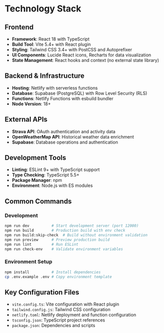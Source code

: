 # Technology Stack

## Frontend
- **Framework**: React 18 with TypeScript
- **Build Tool**: Vite 5.4+ with React plugin
- **Styling**: Tailwind CSS 3.4+ with PostCSS and Autoprefixer
- **UI Components**: Lucide React icons, Recharts for data visualization
- **State Management**: React hooks and context (no external state library)

## Backend & Infrastructure
- **Hosting**: Netlify with serverless functions
- **Database**: Supabase (PostgreSQL) with Row Level Security (RLS)
- **Functions**: Netlify Functions with esbuild bundler
- **Node Version**: 18+

## External APIs
- **Strava API**: OAuth authentication and activity data
- **OpenWeatherMap API**: Historical weather data enrichment
- **Supabase**: Database operations and authentication

## Development Tools
- **Linting**: ESLint 9+ with TypeScript support
- **Type Checking**: TypeScript 5.5+
- **Package Manager**: npm
- **Environment**: Node.js with ES modules

## Common Commands

### Development
```bash
npm run dev          # Start development server (port 12000)
npm run build        # Production build with env check
npm run build:skip-check  # Build without environment validation
npm run preview      # Preview production build
npm run lint         # Run ESLint
npm run check-env    # Validate environment variables
```

### Environment Setup
```bash
npm install          # Install dependencies
cp .env.example .env # Copy environment template
```

## Key Configuration Files
- `vite.config.ts`: Vite configuration with React plugin
- `tailwind.config.js`: Tailwind CSS configuration
- `netlify.toml`: Netlify deployment and function configuration
- `tsconfig.json`: TypeScript project references
- `package.json`: Dependencies and scripts